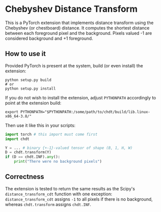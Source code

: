 # Chebyshev Distance Transform

This is a PyTorch extension that implements distance transform using the
Chebyshev (or chestboard) distance. It computes the shortest distance between
each foreground pixel and the background. Pixels valued -1 are considered
background and +1 foreground.

## How to use it

Provided PyTorch is present at the system, build (or even install) the
extension:
```shell
python setup.py build
# or
python setup.py install
```

If you do not wish to install the extension, adjust `PYTHONPATH` accordingly to
point at the extension build:
```shell
export PYTHONPATH="$PYTHONPATH:/some/path/to/chdt/build/lib.linux-x86_64-3.8/"
```

Then use it like this in your scripts:
```python
import torch # this import must come first
import chdt

Y = ... # binary {+-1}-valued tensor of shape (B, 1, H, W)
D = chdt.transform(Y)
if (D == chdt.INF).any():
    print("There were no background pixels")
```

## Correctness

The extension is tested to return the same results as the Scipy's
`distance_transform_cdt` function with one exception: `distance_transform_cdt`
assigns `-1` to all pixels if there is no background, whereas `chdt.transform`
assigns `chdt.INF`.

